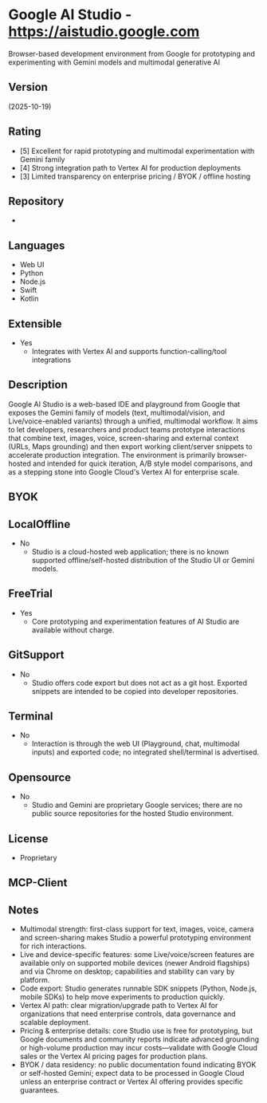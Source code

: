 # Google AI Studio - https://aistudio.google.com
Browser-based development environment from Google for prototyping and experimenting with Gemini models and multimodal generative AI
## Version
 (2025-10-19)
## Rating
- [5] Excellent for rapid prototyping and multimodal experimentation with Gemini family
- [4] Strong integration path to Vertex AI for production deployments
- [3] Limited transparency on enterprise pricing / BYOK / offline hosting
## Repository
- 
## Languages
- Web UI
- Python
- Node.js
- Swift
- Kotlin
## Extensible
- Yes
  - Integrates with Vertex AI and supports function-calling/tool integrations
## Description
Google AI Studio is a web-based IDE and playground from Google that exposes the Gemini family of models (text, multimodal/vision, and Live/voice-enabled variants) through a unified, multimodal workflow. It aims to let developers, researchers and product teams prototype interactions that combine text, images, voice, screen-sharing and external context (URLs, Maps grounding) and then export working client/server snippets to accelerate production integration. The environment is primarily browser-hosted and intended for quick iteration, A/B style model comparisons, and as a stepping stone into Google Cloud's Vertex AI for enterprise scale.
## BYOK

## LocalOffline
- No
  - Studio is a cloud-hosted web application; there is no known supported offline/self-hosted distribution of the Studio UI or Gemini models.
## FreeTrial
- Yes
  - Core prototyping and experimentation features of AI Studio are available without charge. 
## GitSupport
- No
  - Studio offers code export but does not act as a git host. Exported snippets are intended to be copied into developer repositories.
## Terminal
- No
  - Interaction is through the web UI (Playground, chat, multimodal inputs) and exported code; no integrated shell/terminal is advertised.
## Opensource
- No
  - Studio and Gemini are proprietary Google services; there are no public source repositories for the hosted Studio environment.
## License
- Proprietary
## MCP-Client

## Notes
- Multimodal strength: first-class support for text, images, voice, camera and screen-sharing makes Studio a powerful prototyping environment for rich interactions.
- Live and device-specific features: some Live/voice/screen features are available only on supported mobile devices (newer Android flagships) and via Chrome on desktop; capabilities and stability can vary by platform.
- Code export: Studio generates runnable SDK snippets (Python, Node.js, mobile SDKs) to help move experiments to production quickly.
- Vertex AI path: clear migration/upgrade path to Vertex AI for organizations that need enterprise controls, data governance and scalable deployment.
- Pricing & enterprise details: core Studio use is free for prototyping, but Google documents and community reports indicate advanced grounding or high-volume production may incur costs—validate with Google Cloud sales or the Vertex AI pricing pages for production plans.
- BYOK / data residency: no public documentation found indicating BYOK or self-hosted Gemini; expect data to be processed in Google Cloud unless an enterprise contract or Vertex AI offering provides specific guarantees.

